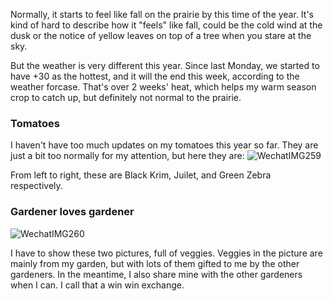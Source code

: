 Normally, it starts to feel like fall on the prairie by this time of the year. It's kind of hard to describe how it "feels" like fall, could be the cold wind at the dusk or the notice of yellow leaves on top of a tree when you stare at the sky. 

But the weather is very different this year. Since last Monday, we started to have +30 as the hottest, and it will the end this week, according to the weather forcase. That's over 2 weeks' heat, which helps my warm season crop to catch up, but definitely not normal to the prairie. 

### Tomatoes 

I haven't have too much updates on my tomatoes this year so far. They are just a bit too normally for my attention, but here they are:
  ![WechatIMG259](https://user-images.githubusercontent.com/79727789/185803622-982e87dd-a72b-4f46-b36d-eb9f3190bb00.jpg)

From left to right, these are Black Krim, Juilet, and Green Zebra respectively. 

### Gardener loves gardener

![WechatIMG260](https://user-images.githubusercontent.com/79727789/185803679-9e510d90-60eb-480f-b3f3-20e02137f5ca.jpg)

I have to show these two pictures, full of veggies. Veggies in the picture are mainly from my garden, but with lots of them gifted to me by the other gardeners. In the meantime, I also share mine with the other gardeners when I can. I call that a win win exchange. 
